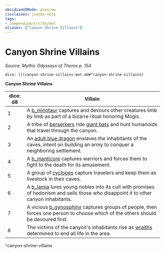 ```yaml
---
obsidianUIMode: preview
cssclasses: json5e-note
tags:
- compendium/src/5e/mot
aliases: ["Canyon Shrine Villains"]
---
```

# Canyon Shrine Villains
*Source: Mythic Odysseys of Theros p. 154* 

`dice: [](canyon-shrine-villains-mot.md#^canyon-shrine-villains)`

**Canyon Shrine Villains**

| dice: d8 | Villain |
|----------|---------|
| 1 | A [b_minotaur](b_minotaur.md) captures and devours other creatures limb by limb as part of a bizarre ritual honoring Mogis. |
| 2 | A tribe of [berserkers](b_berserker.md) ride [giant bats](b_giant-bat.md) and hunt humanoids that travel through the canyon. |
| 3 | An [adult blue dragon](b_adult-blue-dragon.md) enslaves the inhabitants of the caves, intent on building an army to conquer a neighboring settlement. |
| 4 | A [b_manticore](b_manticore.md) captures warriors and forces them to fight to the death for its amusement. |
| 5 | A group of [cyclopes](b_cyclops.md) capture travelers and keep them as livestock in their caves. |
| 6 | A [b_lamia](b_lamia.md) lures young nobles into its cult with promises of hedonism and sells those who disappoint it to other canyon inhabitants. |
| 7 | A vicious [b_gynosphinx](b_gynosphinx.md) captures groups of people, then forces one person to choose which of the others should be devoured first. |
| 8 | The victims of the canyon's inhabitants rise as [wraiths](b_wraith.md) determined to end all life in the area. |
^canyon-shrine-villains
